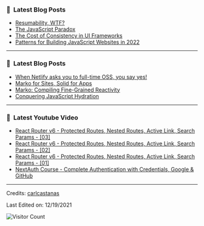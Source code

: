 ### 📕 &nbsp;**Latest Blog Posts**
<!-- BLOG-POST-LIST:START -->
- [Resumability, WTF?](https://dev.to/this-is-learning/resumability-wtf-2gcm)
- [The JavaScript Paradox](https://dev.to/this-is-learning/the-javascript-paradox-2njj)
- [The Cost of Consistency in UI Frameworks](https://dev.to/this-is-learning/the-cost-of-consistency-in-ui-frameworks-4agi)
- [Patterns for Building JavaScript Websites in 2022](https://dev.to/this-is-learning/patterns-for-building-javascript-websites-in-2022-5a93)
<!-- BLOG-POST-LIST:END -->

-----

### 📕 &nbsp;**Latest Blog Posts**
<!-- BLOG-POST-LIST:START -->
- [When Netlify asks you to full-time OSS, you say yes!](https://dev.to/ryansolid/when-netlify-asks-you-to-full-time-oss-you-say-yes-5ccf)
- [Marko for Sites, Solid for Apps](https://dev.to/this-is-learning/marko-for-sites-solid-for-apps-2c7d)
- [Marko: Compiling Fine-Grained Reactivity](https://dev.to/ryansolid/marko-compiling-fine-grained-reactivity-4lk4)
- [Conquering JavaScript Hydration](https://dev.to/this-is-learning/conquering-javascript-hydration-a9f)
<!-- BLOG-POST-LIST:END -->

-----

### 📕 &nbsp;**Latest Youtube Video**
<!-- YOUTUBE:START -->
- [React Router v6 - Protected Routes, Nested Routes, Active Link, Search Params - [03]](https://www.youtube.com/watch?v=tidpU8dFNOc)
- [React Router v6 - Protected Routes, Nested Routes, Active Link, Search Params - [02]](https://www.youtube.com/watch?v=xEAlhBrcCdo)
- [React Router v6 - Protected Routes, Nested Routes, Active Link, Search Params - [01]](https://www.youtube.com/watch?v=d5kJDe1Y6ZU)
- [NextAuth Course - Complete Authentication with Credentials, Google &amp; GitHub](https://www.youtube.com/watch?v=t0Fs0NO78X8)
<!-- YOUTUBE:END -->

-----
Credits: [carlcastanas](https://github.com/carlcastanas)

Last Edited on: 12/19/2021

![Visitor Count](https://profile-counter.glitch.me/{carlcastanas}/count.svg)
